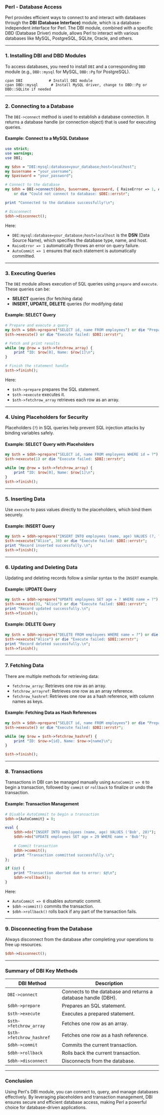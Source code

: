 ### Perl - Database Access

Perl provides efficient ways to connect to and interact with databases through the **DBI (Database Interface)** module, which is a database-independent interface for Perl. The DBI module, combined with a specific DBD (Database Driver) module, allows Perl to interact with various databases like MySQL, PostgreSQL, SQLite, Oracle, and others.

---

### 1. **Installing DBI and DBD Modules**

To access databases, you need to install `DBI` and a corresponding `DBD` module (e.g., `DBD::mysql` for MySQL, `DBD::Pg` for PostgreSQL).

```shell
cpan DBI            # Install DBI module
cpan DBD::mysql      # Install MySQL driver, change to DBD::Pg or DBD::SQLite if needed
```

---

### 2. **Connecting to a Database**

The `DBI->connect` method is used to establish a database connection. It returns a database handle (or connection object) that is used for executing queries.

#### Example: Connect to a MySQL Database

```perl
use strict;
use warnings;
use DBI;

my $dsn = "DBI:mysql:database=your_database;host=localhost";
my $username = "your_username";
my $password = "your_password";

# Connect to the database
my $dbh = DBI->connect($dsn, $username, $password, { RaiseError => 1, AutoCommit => 1 })
    or die "Could not connect to database: $DBI::errstr";

print "Connected to the database successfully!\n";

# Disconnect
$dbh->disconnect();
```

Here:
- `DBI:mysql:database=your_database;host=localhost` is the **DSN** (Data Source Name), which specifies the database type, name, and host.
- `RaiseError => 1` automatically throws an error on query failure.
- `AutoCommit => 1` ensures that each statement is automatically committed.

---

### 3. **Executing Queries**

The `DBI` module allows execution of SQL queries using `prepare` and `execute`. These queries can be:
- **SELECT** queries (for fetching data)
- **INSERT, UPDATE, DELETE** queries (for modifying data)

#### Example: SELECT Query

```perl
# Prepare and execute a query
my $sth = $dbh->prepare("SELECT id, name FROM employees") or die "Prepare failed: $DBI::errstr";
$sth->execute() or die "Execute failed: $DBI::errstr";

# Fetch and print results
while (my @row = $sth->fetchrow_array) {
    print "ID: $row[0], Name: $row[1]\n";
}

# Finish the statement handle
$sth->finish();
```

Here:
- `$sth->prepare` prepares the SQL statement.
- `$sth->execute` executes it.
- `$sth->fetchrow_array` retrieves each row as an array.

---

### 4. **Using Placeholders for Security**

Placeholders (`?`) in SQL queries help prevent SQL injection attacks by binding variables safely.

#### Example: SELECT Query with Placeholders

```perl
my $sth = $dbh->prepare("SELECT id, name FROM employees WHERE id = ?") or die "Prepare failed: $DBI::errstr";
$sth->execute(1) or die "Execute failed: $DBI::errstr";

while (my @row = $sth->fetchrow_array) {
    print "ID: $row[0], Name: $row[1]\n";
}
$sth->finish();
```

---

### 5. **Inserting Data**

Use `execute` to pass values directly to the placeholders, which bind them securely.

#### Example: INSERT Query

```perl
my $sth = $dbh->prepare("INSERT INTO employees (name, age) VALUES (?, ?)") or die "Prepare failed: $DBI::errstr";
$sth->execute("Alice", 30) or die "Execute failed: $DBI::errstr";
print "Record inserted successfully.\n";
$sth->finish();
```

---

### 6. **Updating and Deleting Data**

Updating and deleting records follow a similar syntax to the `INSERT` example.

#### Example: UPDATE Query

```perl
my $sth = $dbh->prepare("UPDATE employees SET age = ? WHERE name = ?") or die "Prepare failed: $DBI::errstr";
$sth->execute(31, "Alice") or die "Execute failed: $DBI::errstr";
print "Record updated successfully.\n";
$sth->finish();
```

#### Example: DELETE Query

```perl
my $sth = $dbh->prepare("DELETE FROM employees WHERE name = ?") or die "Prepare failed: $DBI::errstr";
$sth->execute("Alice") or die "Execute failed: $DBI::errstr";
print "Record deleted successfully.\n";
$sth->finish();
```

---

### 7. **Fetching Data**

There are multiple methods for retrieving data:

- `fetchrow_array`: Retrieves one row as an array.
- `fetchrow_arrayref`: Retrieves one row as an array reference.
- `fetchrow_hashref`: Retrieves one row as a hash reference, with column names as keys.

#### Example: Fetching Data as Hash References

```perl
my $sth = $dbh->prepare("SELECT id, name FROM employees") or die "Prepare failed: $DBI::errstr";
$sth->execute() or die "Execute failed: $DBI::errstr";

while (my $row = $sth->fetchrow_hashref) {
    print "ID: $row->{id}, Name: $row->{name}\n";
}

$sth->finish();
```

---

### 8. **Transactions**

Transactions in DBI can be managed manually using `AutoCommit => 0` to begin a transaction, followed by `commit` or `rollback` to finalize or undo the transaction.

#### Example: Transaction Management

```perl
# Disable AutoCommit to begin a transaction
$dbh->{AutoCommit} = 0;

eval {
    $dbh->do("INSERT INTO employees (name, age) VALUES ('Bob', 28)");
    $dbh->do("UPDATE employees SET age = 29 WHERE name = 'Bob'");
    
    # Commit transaction
    $dbh->commit();
    print "Transaction committed successfully.\n";
};

if ($@) {
    print "Transaction aborted due to error: $@\n";
    $dbh->rollback();
}
```

Here:
- `AutoCommit => 0` disables automatic commit.
- `$dbh->commit()` commits the transaction.
- `$dbh->rollback()` rolls back if any part of the transaction fails.

---

### 9. **Disconnecting from the Database**

Always disconnect from the database after completing your operations to free up resources.

```perl
$dbh->disconnect();
```

---

### Summary of DBI Key Methods

| **DBI Method**               | **Description**                                                          |
|------------------------------|--------------------------------------------------------------------------|
| `DBI->connect`               | Connects to the database and returns a database handle (DBH).           |
| `$dbh->prepare`              | Prepares an SQL statement.                                               |
| `$sth->execute`              | Executes a prepared statement.                                           |
| `$sth->fetchrow_array`       | Fetches one row as an array.                                             |
| `$sth->fetchrow_hashref`     | Fetches one row as a hash reference.                                     |
| `$dbh->commit`               | Commits the current transaction.                                         |
| `$dbh->rollback`             | Rolls back the current transaction.                                      |
| `$dbh->disconnect`           | Disconnects from the database.                                           |

---

### Conclusion

Using Perl's DBI module, you can connect to, query, and manage databases effectively. By leveraging placeholders and transaction management, DBI ensures secure and efficient database access, making Perl a powerful choice for database-driven applications.
